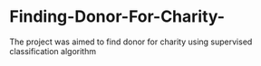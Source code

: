 # Finding-Donor-For-Charity-
The project was aimed to find donor for charity using supervised classification algorithm

